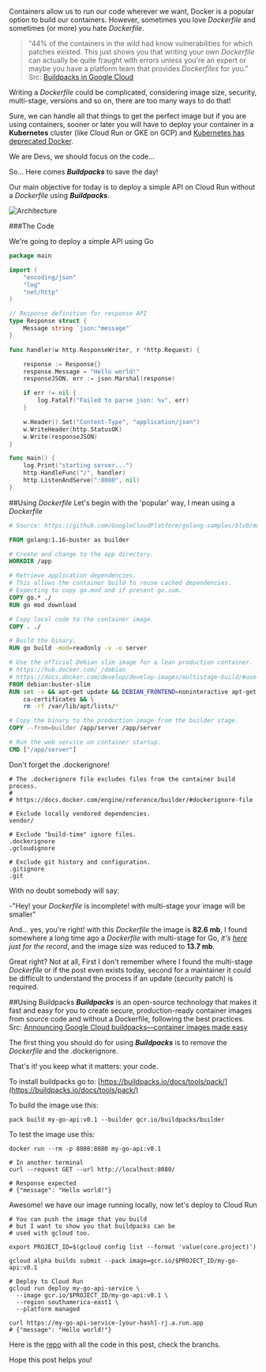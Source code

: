 Containers allow us to run our code wherever we want, Docker is a popular option to build our containers. However, sometimes you love *Dockerfile* and sometimes (or more) you hate *Dockerfile*.

>"44% of the containers in the wild had know vulnerabilities for which patches existed. This just shows you that writing your own *Dockerfile* can actually be quite fraught with errors unless you're an expert or maybe you have a platform team that provides *Dockerfiles* for you." Src: [Buildpacks in Google Cloud](https://youtu.be/suhCr5W_bFc?t=562) 

Writing a *Dockerfile* could be complicated, considering image size, security, multi-stage, versions and so on, there are too many ways to do that!

Sure, we can handle all that things to get the perfect image but if you are using containers, sooner or later you will have to deploy your container in a **Kubernetes** cluster (like Cloud Run or GKE on GCP) and [Kubernetes has deprecated Docker](https://kubernetes.io/blog/2020/12/02/dont-panic-kubernetes-and-docker/).

We are Devs, we should focus on the code...

So... Here comes **_Buildpacks_** to save the day!

Our main objective for today is to deploy a simple API on Cloud Run without a *Dockerfile* using **_Buildpacks_**.

![Architecture](https://dev-to-uploads.s3.amazonaws.com/uploads/articles/inllpyqfsztshccp81eh.png)

###The Code

We're going to deploy a simple API using Go
```go
package main

import (
	"encoding/json"
	"log"
	"net/http"
)

// Response definition for response API
type Response struct {
	Message string `json:"message"`
}

func handler(w http.ResponseWriter, r *http.Request) {

	response := Response{}
	response.Message = "Hello world!"
	responseJSON, err := json.Marshal(response)

	if err != nil {
		log.Fatalf("Failed to parse json: %v", err)
	}

	w.Header().Set("Content-Type", "application/json")
	w.WriteHeader(http.StatusOK)
	w.Write(responseJSON)
}

func main() {
	log.Print("starting server...")
	http.HandleFunc("/", handler)
	http.ListenAndServe(":8080", nil)
}
```

##Using *Dockerfile*
Let's begin with the 'popular' way, I mean using a *Dockerfile*

```dockerfile
# Source: https://github.com/GoogleCloudPlatform/golang-samples/blob/master/run/helloworld/Dockerfile

FROM golang:1.16-buster as builder

# Create and change to the app directory.
WORKDIR /app

# Retrieve application dependencies.
# This allows the container build to reuse cached dependencies.
# Expecting to copy go.mod and if present go.sum.
COPY go.* ./
RUN go mod download

# Copy local code to the container image.
COPY . ./

# Build the binary.
RUN go build -mod=readonly -v -o server

# Use the official Debian slim image for a lean production container.
# https://hub.docker.com/_/debian
# https://docs.docker.com/develop/develop-images/multistage-build/#use-multi-stage-builds
FROM debian:buster-slim
RUN set -x && apt-get update && DEBIAN_FRONTEND=noninteractive apt-get install -y \
    ca-certificates && \
    rm -rf /var/lib/apt/lists/*

# Copy the binary to the production image from the builder stage.
COPY --from=builder /app/server /app/server

# Run the web service on container startup.
CMD ["/app/server"]
```

Don't forget the .dockerignore! 
```shell
# The .dockerignore file excludes files from the container build process.
#
# https://docs.docker.com/engine/reference/builder/#dockerignore-file

# Exclude locally vendored dependencies.
vendor/

# Exclude "build-time" ignore files.
.dockerignore
.gcloudignore

# Exclude git history and configuration.
.gitignore
.git
```

With no doubt somebody will say:

-"Hey! your *Dockerfile* is incomplete! with multi-stage your image will be smaller"

And... yes, you're right! with this *Dockerfile* the image is **82.6 mb**, I found somewhere a long time ago a *Dockerfile* with multi-stage for Go, _it's [here](https://github.com/AlvarDev/buildpacks-go-example/blob/dockerfile-multistage/Dockerfile) just for the record_, and the image size was reduced to **13.7 mb**.

Great right? Not at all, First I don't remember where I found the multi-stage *Dockerfile* or if the post even exists today, second for a maintainer it could be difficult to understand the process if an update (security patch) is required.

##Using Buildpacks
**_Buildpacks_** is an open-source technology that makes it fast and easy for you to create secure, production-ready container images from source code and without a Dockerfile, following the best practices. Src: [Announcing Google Cloud buildpacks—container images made easy](https://cloud.google.com/blog/products/containers-kubernetes/google-cloud-now-supports-buildpacks)

The first thing you should do for using **_Buildpacks_** is to remove the *Dockerfile* and the .dockerignore.

That's it! you keep what it matters: your code.

To install buildpacks go to: [https://buildpacks.io/docs/tools/pack/](https://buildpacks.io/docs/tools/pack/)

To build the image use this:
```shell
pack build my-go-api:v0.1 --builder gcr.io/buildpacks/builder
```

To test the image use this:
```shell
docker run --rm -p 8080:8080 my-go-api:v0.1

# In another terminal
curl --request GET --url http://localhost:8080/

# Response expected
# {"message": "Hello world!"}
```
Awesome! we have our image running locally, now let's deploy to Cloud Run
```shell
# You can push the image that you build
# but I want to show you that buildpacks can be
# used with gcloud too.

export PROJECT_ID=$(gcloud config list --format 'value(core.project)')

gcloud alpha builds submit --pack image=gcr.io/$PROJECT_ID/my-go-api:v0.1

# Deploy to Cloud Run
gcloud run deploy my-go-api-service \ 
  --image gcr.io/$PROJECT_ID/my-go-api:v0.1 \
  --region southamerica-east1 \
  --platform managed 

curl https://my-go-api-service-[your-hash]-rj.a.run.app
# {"message": "Hello world!"}
```

Here is the [repo](https://github.com/AlvarDev/buildpacks-go-example) with all the code in this post, check the branchs.

Hope this post helps you!
